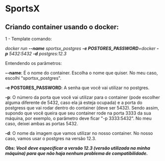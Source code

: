 # SportsX

## Criando container usando o docker:

1 - Template comando:

_docker run **--name** sportsx_postgres **-e POSTGRES_PASSWORD**=docker **-p** 5432:5432 **-d** postgres:12.3_

Entendendo os parâmetros:

**--name**: É o nome do container. Escolha o nome que quiser. No meu caso, escolhi "sportsx_postgres".

**-e POSTGRES_PASSWORD**: A senha que você vai utilizar no postgres.

**-p**: O número da porta que você vai utilizar para o container (pode escolher alguma diferente de 5432, caso ela já esteja ocupada) e a porta do postgress que vai rodar dentro do container (deve ser 5432). Sendo assim, supondo que você queira que seu container rode na porta 3333 da sua máquina, por exemplo, o parâmetro deve ficar "-p 3333:5432". No meu caso, deixei ambas as portas 5432.

**-d**: O nome da imagem que vamos utilizar no nosso container. No nosso caso, vamos usar o postgres na versão 12.3.

**_Obs: Você deve especificar a versão 12.3 (versão utilizada na minha máquina) para que não haja nenhum problema de compatibilidade._** 


